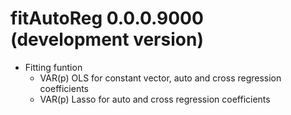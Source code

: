 # fitAutoReg 0.0.0.9000 (development version)

- Fitting funtion
    - VAR(p) OLS for constant vector, auto and cross regression coefficients
    - VAR(p) Lasso for auto and cross regression coefficients
